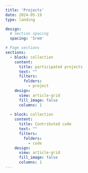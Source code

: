 ```yaml
---
title: 'Projects'
date: 2024-05-19
type: landing

design:
  # Section spacing
  spacing: '5rem'

# Page sections
sections:
  - block: collection
    content:
      title: participated projects
      text: ""
      filters:
        folders:
          - project
    design:
      view: article-grid
      fill_image: false
      columns: 1
  
  - block: collection
    content:
      title: Contributed code
      text: ""
      filters:
        folders:
          - code
    design:
      view: article-grid
      fill_image: false
      columns: 1
---
```

